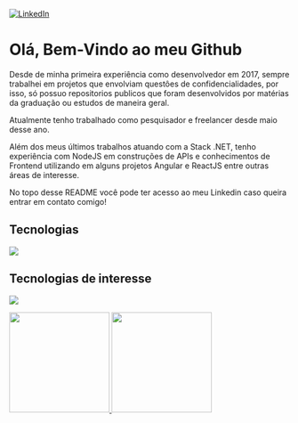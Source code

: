 <a href="https://www.linkedin.com/in/josetvictor" target="_blank"><img alt="LinkedIn" src="https://img.shields.io/badge/linkedin-%230077B5.svg?style=for-the-badge&logo=linkedin&logoColor=white"/></a>

# Olá, Bem-Vindo ao meu Github

Desde de minha primeira experiência como desenvolvedor em 2017, sempre trabalhei em projetos que envolviam questôes de confidencialidades, por isso, só possuo repositorios publicos que foram desenvolvidos por matérias da graduação ou estudos de maneira geral.

Atualmente tenho trabalhado como pesquisador e freelancer desde maio desse ano.

Além dos meus últimos trabalhos atuando com a Stack .NET, tenho experiência com NodeJS em construções de APIs e conhecimentos de Frontend utilizando em alguns projetos Angular e ReactJS entre outras áreas de interesse.

No topo desse README você pode ter acesso ao meu Linkedin caso queira entrar em contato comigo!

## Tecnologias
<p>
  <a href="https://skillicons.dev">
    <img src="https://skillicons.dev/icons?i=cs,dotnet,docker,javascript,nodejs,angular,mysql,postgresql" />
  </a>
</p>

## Tecnologias de interesse
<p>
  <a href="https://skillicons.dev">
    <img src="https://skillicons.dev/icons?i=py,react,selenium,linux" />
  </a>
</p>

<p>
  <a href="https://github.com/josetvictor">
    <img height="180em" src="https://github-readme-stats-eight-theta.vercel.app/api?username=josetvictor&hide_border=true&show_icons=true&theme=dracula&include_all_commits=true&count_private=true"/>
    <img height="180em" src="https://github-readme-stats-eight-theta.vercel.app/api/top-langs/?username=josetvictor&hide_border=true&layout=compact&langs_count=8&theme=dracula"/>
  </a>
</p>


<!--
<div align="center">
<img src="https://img.shields.io/badge/Angular-DD0031?style=for-the-badge&logo=angular&logoColor=white" /> <img src="https://img.shields.io/badge/.NET-512BD4?style=for-the-badge&logo=dotnet&logoColor=white" /> <img src="https://img.shields.io/badge/C%23-239120?style=for-the-badge&logo=c-sharp&logoColor=white" /> <img src="https://img.shields.io/badge/Node.js-339933?style=for-the-badge&logo=nodedotjs&logoColor=white" /> <img src="https://img.shields.io/badge/React-20232A?style=for-the-badge&logo=react&logoColor=61DAFB" /> <img src="https://img.shields.io/badge/Docker-2CA5E0?style=for-the-badge&logo=docker&logoColor=white" /> <img src="https://img.shields.io/badge/Microsoft%20SQL%20Server-CC2927?style=for-the-badge&logo=microsoft%20sql%20server&logoColor=white" /> <img src="https://img.shields.io/badge/PostgreSQL-316192?style=for-the-badge&logo=postgresql&logoColor=white" />
</div>
-->
